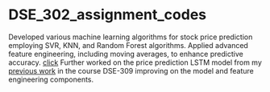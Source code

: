 # DSE_302_assignment_codes

Developed various machine learning algorithms for stock price prediction employing SVR, KNN, and Random Forest algorithms.
Applied advanced feature engineering, including moving averages, to enhance predictive accuracy. [click](https://github.com/beginner46/DSE_302_assignment_codes/blob/main/Shashank_singh_ml_codes.ipynb) Further worked on the price prediction LSTM model from my [previous work](https://github.com/beginner46/Use-of-python-in-finance/blob/main/DSE_19289_Shashank_Price_prediction.ipynb) in the course DSE-309 improving on the model and feature engineering components. 
